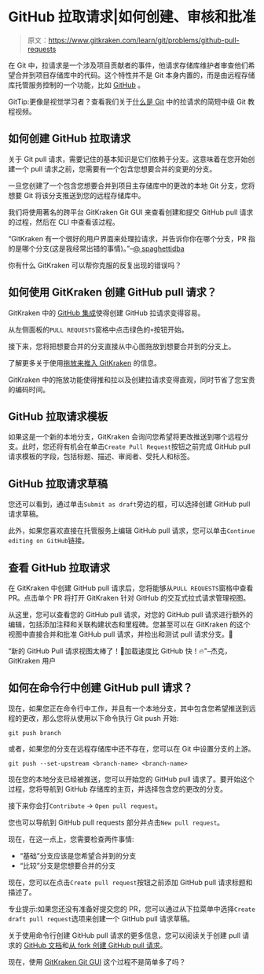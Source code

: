 # GitHub 拉取请求|如何创建、审核和批准

> 原文：<https://www.gitkraken.com/learn/git/problems/github-pull-requests>

在 Git 中，拉请求是一个涉及项目贡献者的事件，他请求存储库维护者审查他们希望合并到项目存储库中的代码。这个特性并不是 Git 本身内置的，而是由远程存储库托管服务控制的一个功能，比如 [GitHub](https://github.com/) 。

GitTip:更像是视觉学习者？查看我们关于[什么是 Git](https://www.gitkraken.com/learn/git/tutorials/what-is-a-pull-request-in-git) 中的拉请求的简短中级 Git 教程视频。

## **如何创建 GitHub 拉取请求**

关于 Git pull 请求，需要记住的基本知识是它们依赖于分支。这意味着在您开始创建一个 pull 请求之前，您需要有一个包含您想要合并的变更的分支。

一旦您创建了一个包含您想要合并到项目主存储库中的更改的本地 Git 分支，您将想要 Git 将该分支推送到您的远程存储库中。

我们将使用著名的跨平台 GitKraken Git GUI 来查看创建和提交 GitHub pull 请求的过程，然后在 CLI 中查看该过程。

“GitKraken 有一个很好的用户界面来处理拉请求，并告诉你你在哪个分支，PR 指的是哪个分支(这是我经常出错的事情)。”–[@ spaghettidba](https://twitter.com/spaghettidba/status/1101111228888465408)

你有什么 GitKraken 可以帮你克服的反复出现的错误吗？

## **如何使用 GitKraken 创建 GitHub pull 请求？**

GitKraken 中的 [GitHub 集成](https://www.gitkraken.com/integrations/github)使得创建 GitHub 拉请求变得容易。

从左侧面板的`PULL REQUESTS`窗格中点击绿色的`+`按钮开始。

接下来，您将把想要合并的分支直接从中心图拖放到想要合并到的分支上。

了解更多关于使用[拖放来推入 GitKraken](https://support.gitkraken.com/working-with-repositories/pushing-and-pulling/#drag-and-drop-to-push) 的信息。

GitKraken 中的拖放功能使得推和拉以及创建拉请求变得直观，同时节省了您宝贵的编码时间。

## **GitHub 拉取请求模板**

如果这是一个新的本地分支，GitKraken 会询问您希望将更改推送到哪个远程分支。此时，您还将有机会在单击`Create Pull Request`按钮之前完成 GitHub pull 请求模板的字段，包括标题、描述、审阅者、受托人和标签。

## **GitHub 拉取请求草稿**

您还可以看到，通过单击`Submit as draft`旁边的框，可以选择创建 GitHub pull 请求草稿。

此外，如果您喜欢直接在托管服务上编辑 GitHub pull 请求，您可以单击`Continue editing on GitHub`链接。

## **查看 GitHub 拉取请求**

在 GitKraken 中创建 GitHub pull 请求后，您将能够从`PULL REQUESTS`窗格中查看 PR。点击单个 PR 将打开 GitKraken 针对 GitHub 的交互式拉式请求管理视图。

从这里，您可以查看您的 GitHub pull 请求，对您的 GitHub pull 请求进行额外的编辑，包括添加注释和关联构建状态和里程碑。您甚至可以在 GitKraken 的这个视图中直接合并和批准 GitHub pull 请求，并检出和测试 pull 请求分支。🤯

“新的 GitHub Pull 请求视图太棒了！👏加载速度比 GitHub 快！🔥"–杰克，GitKraken 用户

## **如何在命令行中创建 GitHub pull 请求？**

现在，如果您正在命令行中工作，并且有一个本地分支，其中包含您希望推送到远程的更改，那么您将从使用以下命令执行 Git push 开始:

`git push branch`

或者，如果您的分支在远程存储库中还不存在，您可以在 Git 中设置分支的上游。

`git push --set-upstream <branch-name> <branch-name>`

现在您的本地分支已经被推送，您可以开始您的 GitHub pull 请求了。要开始这个过程，您将导航到 GitHub 存储库的主页，并选择包含您的更改的分支。

接下来你会打`Contribute` → `Open pull request`。

您也可以导航到 GitHub pull requests 部分并点击`New pull request`。

现在，在这一点上，您需要检查两件事情:

*   “基础”分支应该是您希望合并到的分支
*   “比较”分支是您想要合并的分支

现在，您可以在点击`Create pull request`按钮之前添加 GitHub pull 请求标题和描述了。

专业提示:如果您还没有准备好提交您的 PR，您可以通过从下拉菜单中选择`Create draft pull request`选项来创建一个 GitHub pull 请求草稿。

关于使用命令行创建 GitHub pull 请求的更多信息，您可以阅读关于创建 pull 请求的 [GitHub 文档](https://docs.github.com/en/github/collaborating-with-pull-requests/proposing-changes-to-your-work-with-pull-requests/creating-a-pull-request#creating-the-pull-request)和[从 fork 创建 GitHub pull 请求](https://docs.github.com/en/github/collaborating-with-pull-requests/proposing-changes-to-your-work-with-pull-requests/creating-a-pull-request-from-a-fork)。

现在，使用 [GitKraken Git GUI](https://www.gitkraken.com/git-client) 这个过程不是简单多了吗？